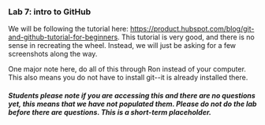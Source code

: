 ### Lab 7: intro to GitHub

We will be following the tutorial here: https://product.hubspot.com/blog/git-and-github-tutorial-for-beginners. This tutorial is very good, and there is no sense in recreating the wheel. Instead, we will just be asking for a few screenshots along the way. 

One major note here, do all of this through Ron instead of your computer. This also means you do not have to install git--it is already installed there.

##### Students please note if you are accessing this and there are no questions yet, this means that we have not populated them. Please do not do the lab before there are questions. This is a short-term placeholder.
